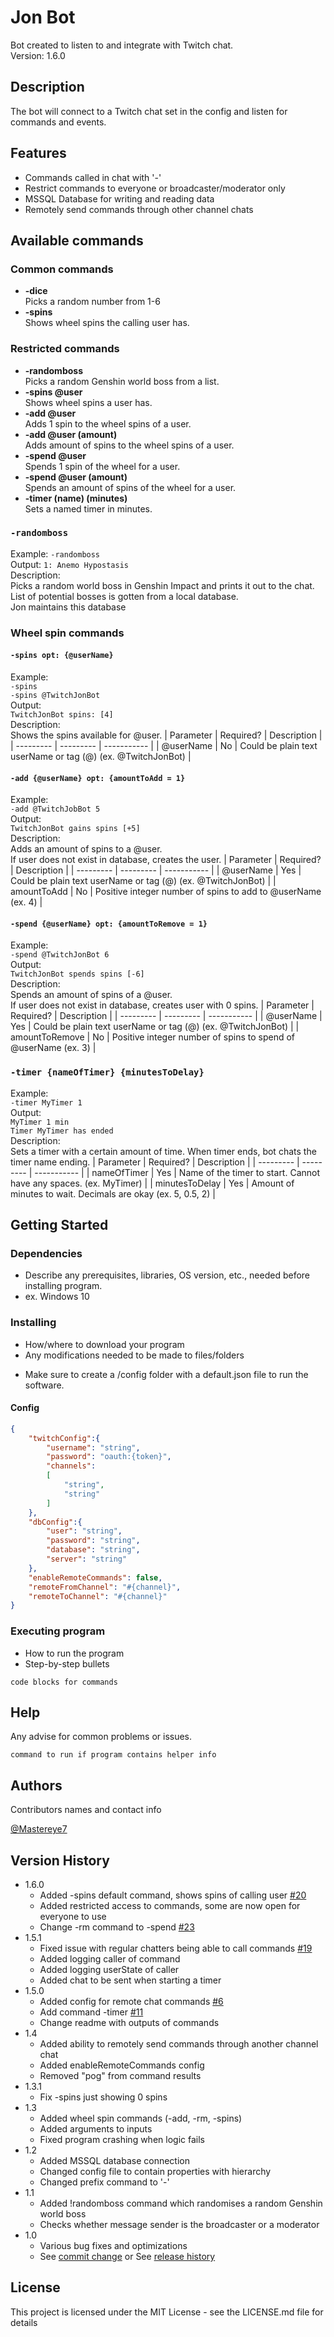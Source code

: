 # Jon Bot

Bot created to listen to and integrate with Twitch chat.<br>
Version: 1.6.0

## Description

The bot will connect to a Twitch chat set in the config and listen for commands and events.

## Features

- Commands called in chat with '-'
- Restrict commands to everyone or broadcaster/moderator only
- MSSQL Database for writing and reading data
- Remotely send commands through other channel chats

## Available commands

### Common commands
* **-dice**<br>
Picks a random number from 1-6
* **-spins**<br>
Shows wheel spins the calling user has.


### Restricted commands
* **-randomboss**<br>
Picks a random Genshin world boss from a list.
* **-spins @user**<br>
Shows wheel spins a user has.
* **-add @user**<br>
Adds 1 spin to the wheel spins of a user.
* **-add @user (amount)**<br>
Adds amount of spins to the wheel spins of a user.
* **-spend @user**<br>
Spends 1 spin of the wheel for a user.
* **-spend @user (amount)**<br>
Spends an amount of spins of the wheel for a user.
* **-timer (name) (minutes)**<br>
Sets a named timer in minutes.

### `-randomboss`
Example: `-randomboss`<br>
Output: `1: Anemo Hypostasis`<br> 
Description:<br> 
Picks a random world boss in Genshin Impact and prints it out to the chat.<br>
List of potential bosses is gotten from a local database.<br>
Jon maintains this database

### Wheel spin commands
#### `-spins opt: {@userName}`
Example: <br>
`-spins`<br>
`-spins @TwitchJonBot`<br>
Output: <br>
`TwitchJonBot spins: [4]`<br> 
Description:<br> 
Shows the spins available for @user.
| Parameter | Required? | Description |
| --------- | --------- | ----------- |
| @userName | No | Could be plain text userName or tag (@) (ex. @TwitchJonBot) |

#### `-add {@userName} opt: {amountToAdd = 1}`
Example: <br>
`-add @TwitchJobBot 5`<br>
Output: <br>
`TwitchJonBot gains spins [+5]`<br> 
Description:<br> 
Adds an amount of spins to a @user.<br>
If user does not exist in database, creates the user.
| Parameter | Required? | Description |
| --------- | --------- | ----------- |
| @userName | Yes | Could be plain text userName or tag (@) (ex. @TwitchJonBot) |
| amountToAdd | No | Positive integer number of spins to add to @userName (ex. 4) |

#### `-spend {@userName} opt: {amountToRemove = 1}`
Example: <br>
`-spend @TwitchJonBot 6`<br>
Output: <br>
`TwitchJonBot spends spins [-6]`<br> 
Description:<br> 
Spends an amount of spins of a @user.<br>
If user does not exist in database, creates user with 0 spins.
| Parameter | Required? | Description |
| --------- | --------- | ----------- |
| @userName | Yes  | Could be plain text userName or tag (@) (ex. @TwitchJonBot) |
| amountToRemove | No | Positive integer number of spins to spend of @userName (ex. 3) |

### `-timer {nameOfTimer} {minutesToDelay}`
Example: <br>
`-timer MyTimer 1`<br>
Output: <br>
`MyTimer 1 min` <br>
`Timer MyTimer has ended`<br> 
Description:<br> 
Sets a timer with a certain amount of time. When timer ends, bot chats the timer name ending.
| Parameter | Required? | Description |
| --------- | --------- | ----------- |
| nameOfTimer | Yes | Name of the timer to start. Cannot have any spaces. (ex. MyTimer) |
| minutesToDelay |  Yes | Amount of minutes to wait. Decimals are okay (ex. 5, 0.5, 2) |

## Getting Started

### Dependencies

* Describe any prerequisites, libraries, OS version, etc., needed before installing program.
* ex. Windows 10

### Installing

* How/where to download your program
* Any modifications needed to be made to files/folders

- Make sure to create a /config folder with a default.json file to run the software.

#### Config
```json
{
    "twitchConfig":{
        "username": "string",
        "password": "oauth:{token}",
        "channels": 
        [
            "string",
            "string"
        ]
    },
    "dbConfig":{
        "user": "string",
        "password": "string",
        "database": "string",
        "server": "string"
    },
    "enableRemoteCommands": false,
    "remoteFromChannel": "#{channel}",
    "remoteToChannel": "#{channel}"
}
```

### Executing program

* How to run the program
* Step-by-step bullets
```
code blocks for commands
```

## Help

Any advise for common problems or issues.
```
command to run if program contains helper info
```

## Authors

Contributors names and contact info

[@Mastereye7](https://twitter.com/Mastereye7)

## Version History
* 1.6.0
    * Added -spins default command, shows spins of calling user [#20](https://github.com/Mastereye7/JonBot/issues/20)
    * Added restricted access to commands, some are now open for everyone to use
    * Change -rm command to -spend [#23](https://github.com/Mastereye7/JonBot/issues/23)
* 1.5.1
    * Fixed issue with regular chatters being able to call commands [#19](https://github.com/Mastereye7/JonBot/issues/19)
    * Added logging caller of command
    * Added logging userState of caller
    * Added chat to be sent when starting a timer
* 1.5.0
    * Added config for remote chat commands [#6](https://github.com/Mastereye7/JonBot/issues/6)
    * Add command -timer [#11](https://github.com/Mastereye7/JonBot/issues/11)
    * Change readme with outputs of commands
* 1.4
    * Added ability to remotely send commands through another channel chat
    * Added enableRemoteCommands config
    * Removed "pog" from command results
* 1.3.1
    * Fix -spins just showing 0 spins
* 1.3
    * Added wheel spin commands (-add, -rm, -spins)
    * Added arguments to inputs
    * Fixed program crashing when logic fails
* 1.2
    * Added MSSQL database connection
    * Changed config file to contain properties with hierarchy
    * Changed prefix command to '-'
* 1.1
    * Added !randomboss command which randomises a random Genshin world boss
    * Checks whether message sender is the broadcaster or a moderator
* 1.0
    * Various bug fixes and optimizations
    * See [commit change]() or See [release history]()

## License

This project is licensed under the MIT License - see the LICENSE.md file for details

